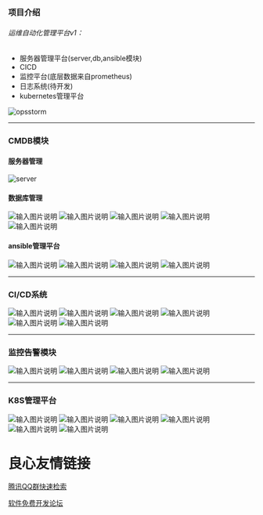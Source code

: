 ### 项目介绍

###### 运维自动化管理平台v1：
+ 服务器管理平台(server,db,ansible模块)
+ CICD
+ 监控平台(底层数据来自prometheus)
+ 日志系统(待开发)
+ kubernetes管理平台

![opsstorm](https://images.gitee.com/uploads/images/2019/1209/095654_0fa75737_5237999.png "屏幕截图.png")

----
### CMDB模块

#### 服务器管理
![server](https://images.gitee.com/uploads/images/2019/1209/095712_d2fb2ad4_5237999.png "屏幕截图.png")

#### 数据库管理
![输入图片说明](https://images.gitee.com/uploads/images/2019/1209/095939_9c21fb3e_5237999.png "屏幕截图.png")
![输入图片说明](https://images.gitee.com/uploads/images/2019/1209/100025_7cac48b8_5237999.png "屏幕截图.png")
![输入图片说明](https://images.gitee.com/uploads/images/2019/1209/100044_2f929651_5237999.png "屏幕截图.png")
![输入图片说明](https://images.gitee.com/uploads/images/2019/1209/104801_0bf88945_5237999.png "屏幕截图.png")
![输入图片说明](https://images.gitee.com/uploads/images/2019/1209/100334_2ffcd768_5237999.png "屏幕截图.png")

#### ansible管理平台
![输入图片说明](https://images.gitee.com/uploads/images/2019/1209/105219_bcb2d256_5237999.png "屏幕截图.png")
![输入图片说明](https://images.gitee.com/uploads/images/2019/1209/105236_645d9aa0_5237999.png "屏幕截图.png")
![输入图片说明](https://images.gitee.com/uploads/images/2019/1209/105303_a67a1bdc_5237999.png "屏幕截图.png")
![输入图片说明](https://images.gitee.com/uploads/images/2019/1209/105314_133f2a22_5237999.png "屏幕截图.png")

----
### CI/CD系统
![输入图片说明](https://images.gitee.com/uploads/images/2019/1209/105543_9e8a3400_5237999.png "屏幕截图.png")
![输入图片说明](https://images.gitee.com/uploads/images/2019/1209/105616_3181fdde_5237999.png "屏幕截图.png")
![输入图片说明](https://images.gitee.com/uploads/images/2019/1209/105659_45384b57_5237999.png "屏幕截图.png")
![输入图片说明](https://images.gitee.com/uploads/images/2019/1209/105756_a6a091c5_5237999.png "屏幕截图.png")
![输入图片说明](https://images.gitee.com/uploads/images/2019/1209/105846_1bee5497_5237999.png "屏幕截图.png")
![输入图片说明](https://images.gitee.com/uploads/images/2019/1209/105919_8953befd_5237999.png "屏幕截图.png")

----
### 监控告警模块
![输入图片说明](https://images.gitee.com/uploads/images/2019/1209/110331_8c0c8f50_5237999.png "屏幕截图.png")
![输入图片说明](https://images.gitee.com/uploads/images/2019/1209/110421_59ddda07_5237999.png "屏幕截图.png")
![输入图片说明](https://images.gitee.com/uploads/images/2019/1209/110441_9decf5de_5237999.png "屏幕截图.png")
![输入图片说明](https://images.gitee.com/uploads/images/2019/1209/110500_995a7baf_5237999.png "屏幕截图.png")

----
### K8S管理平台
![输入图片说明](https://images.gitee.com/uploads/images/2019/1209/110536_c5114c93_5237999.png "屏幕截图.png")
![输入图片说明](https://images.gitee.com/uploads/images/2019/1209/110604_81925694_5237999.png "屏幕截图.png")
![输入图片说明](https://images.gitee.com/uploads/images/2019/1209/110704_7582d248_5237999.png "屏幕截图.png")
![输入图片说明](https://images.gitee.com/uploads/images/2019/1209/110714_994a3c3c_5237999.png "屏幕截图.png")
![输入图片说明](https://images.gitee.com/uploads/images/2019/1209/110730_fac3d91a_5237999.png "屏幕截图.png")
![输入图片说明](https://images.gitee.com/uploads/images/2019/1209/110744_c16591b4_5237999.png "屏幕截图.png")


 # 良心友情链接

[腾讯QQ群快速检索](http://u.720life.cn/s/8cf73f7c)

[软件免费开发论坛](http://u.720life.cn/s/bbb01dc0)